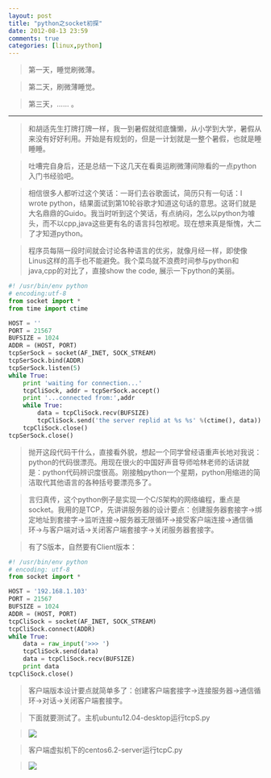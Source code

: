 ```yaml
---
layout: post
title: "python之socket初探"
date: 2012-08-13 23:59
comments: true
categories: [linux,python]
---
```


> 第一天，睡觉刷微薄。

> 第二天，刷微薄睡觉。

> 第三天，......    。

----

> 和胡适先生打牌打牌一样，我一到暑假就彻底慵懒，从小学到大学，暑假从来没有好好利用。开始是有规划的，但是一计划就是一整个暑假，也就是睡睡睡。

> 吐嘈完自身后，还是总结一下这几天在看奥运刷微薄间隙看的一点python入门书经验吧。

> 相信很多人都听过这个笑话：一哥们去谷歌面试，简历只有一句话：I wrote python，结果面试到第10轮谷歌才知道这句话的意思。这哥们就是大名鼎鼎的Guido。我当时听到这个笑话，有点纳闷，怎么以python为噱头，而不以cpp,java这些更有名的语言抖包袱呢。现在想来真是惭愧，大二了才知道python。

> 程序员每隔一段时间就会讨论各种语言的优劣，就像月经一样，即使像Linus这样的高手也不能避免。我个菜鸟就不浪费时间参与python和java,cpp的对比了，直接show the code, 展示一下python的美丽。


```python tcpS.py
#! /usr/bin/env python
# encoding:utf-8
from socket import *
from time import ctime

HOST = ''
PORT = 21567
BUFSIZE = 1024
ADDR = (HOST, PORT)
tcpSerSock = socket(AF_INET, SOCK_STREAM)
tcpSerSock.bind(ADDR)
tcpSerSock.listen(5)
while True:
	print 'waiting for connection...'
	tcpCliSock, addr = tcpSerSock.accept()
	print '...connected from:',addr
	while True:
		data = tcpCliSock.recv(BUFSIZE)
		tcpCliSock.send('the server replid at %s %s' %(ctime(), data))
	tcpCliSock.close()
tcpSerSock.close()

```

> 抛开这段代码干什么，直接看外貌，想起一个同学曾经语重声长地对我说：python的代码很漂亮。用现在很火的中国好声音导师哈林老师的话讲就是：python代码辨识度很高。刚接触python一个星期，python用缩进的简洁取代其他语言的各种括号要漂亮多了。

> 言归真传，这个python例子是实现一个C/S架构的网络编程，重点是socket。我用的是TCP，先讲讲服务器的设计要点：创建服务器套接字->绑定地址到套接字->监听连接->服务器无限循环->接受客户端连接->通信循环->与客户端对话->关闭客户端套接字->关闭服务器套接字。

> 有了S版本，自然要有Client版本：

```python tcpC.py
#! /usr/bin/env python
# encoding: utf-8
from socket import *

HOST = '192.168.1.103'
PORT = 21567
BUFSIZE = 1024
ADDR = (HOST, PORT)
tcpCliSock = socket(AF_INET, SOCK_STREAM)
tcpCliSock.connect(ADDR)
while True:
	data = raw_input('>>> ')
	tcpCliSock.send(data)
	data = tcpCliSock.recv(BUFSIZE)
	print data
tcpCliSock.close()
```

> 客户端版本设计要点就简单多了：创建客户端套接字->连接服务器->通信循环->对话->关闭客户端套接字。

> 下面就要测试了。主机ubuntu12.04-desktop运行tcpS.py

> ![](http://orange8637.github.com/images/tcpS.png)

> 客户端虚拟机下的centos6.2-server运行tcpC.py

> ![](http://orange8637.github.com/images/tcpC.png)


